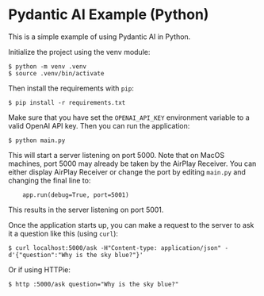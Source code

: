 # Pydantic AI Example (Python)

This is a simple example of using Pydantic AI in Python.

Initialize the project using the venv module:

```
$ python -m venv .venv
$ source .venv/bin/activate
```

Then install the requirements with `pip`:

```
$ pip install -r requirements.txt
```

Make sure that you have set the `OPENAI_API_KEY` environment 
variable to a valid OpenAI API key. Then you can run the 
application:

```
$ python main.py
```

This will start a server listening on port 5000. Note that on MacOS machines,
port 5000 may already be taken by the AirPlay Receiver. You can either display
AirPlay Receiver or change the port by editing `main.py` and changing the final
line to:

```
    app.run(debug=True, port=5001)
```

This results in the server listening on port 5001.

Once the application starts up, you can make a request to the server to ask
it a question like this (using `curl`):

```
$ curl localhost:5000/ask -H"Content-type: application/json" -d'{"question":"Why is the sky blue?"}'
```

Or if using HTTPie:

```
$ http :5000/ask question="Why is the sky blue?"

